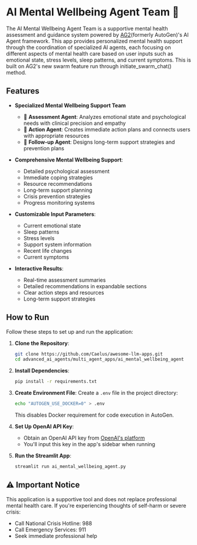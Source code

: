 # AI Mental Wellbeing Agent Team 🧠

The AI Mental Wellbeing Agent Team is a supportive mental health assessment and guidance system powered by [AG2](https://github.com/ag2ai/ag2?tab=readme-ov-file)(formerly AutoGen)'s AI Agent framework. This app provides personalized mental health support through the coordination of specialized AI agents, each focusing on different aspects of mental health care based on user inputs such as emotional state, stress levels, sleep patterns, and current symptoms. This is built on AG2's new swarm feature run through initiate_swarm_chat() method.

## Features

- **Specialized Mental Wellbeing Support Team**
    - 🧠 **Assessment Agent**: Analyzes emotional state and psychological needs with clinical precision and empathy
    - 🎯 **Action Agent**: Creates immediate action plans and connects users with appropriate resources
    - 🔄 **Follow-up Agent**: Designs long-term support strategies and prevention plans

- **Comprehensive Mental Wellbeing Support**:
  - Detailed psychological assessment
  - Immediate coping strategies
  - Resource recommendations
  - Long-term support planning
  - Crisis prevention strategies
  - Progress monitoring systems

- **Customizable Input Parameters**:
  - Current emotional state
  - Sleep patterns
  - Stress levels
  - Support system information
  - Recent life changes
  - Current symptoms

- **Interactive Results**: 
   - Real-time assessment summaries
   - Detailed recommendations in expandable sections
   - Clear action steps and resources
   - Long-term support strategies

## How to Run

Follow these steps to set up and run the application:

1. **Clone the Repository**:
   ```bash
   git clone https://github.com/Caelus/awesome-llm-apps.git
   cd advanced_ai_agents/multi_agent_apps/ai_mental_wellbeing_agent
   ```

2. **Install Dependencies**:
   ```bash
   pip install -r requirements.txt
   ```

3. **Create Environment File**:
   Create a `.env` file in the project directory:
   ```bash
   echo "AUTOGEN_USE_DOCKER=0" > .env
   ```
   This disables Docker requirement for code execution in AutoGen.

4. **Set Up OpenAI API Key**:
   - Obtain an OpenAI API key from [OpenAI's platform](https://platform.openai.com)
   - You'll input this key in the app's sidebar when running

5. **Run the Streamlit App**:
   ```bash
   streamlit run ai_mental_wellbeing_agent.py
   ```


## ⚠️ Important Notice

This application is a supportive tool and does not replace professional mental health care. If you're experiencing thoughts of self-harm or severe crisis:

- Call National Crisis Hotline: 988
- Call Emergency Services: 911
- Seek immediate professional help

